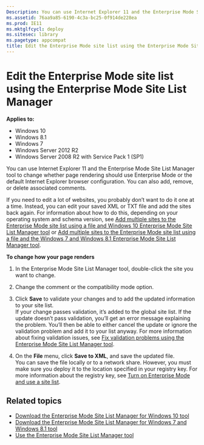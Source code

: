 ```yaml
---
Description: You can use Internet Explorer 11 and the Enterprise Mode Site List Manager tool to change whether page rendering should use Enterprise Mode or the default Internet Explorer browser configuration. You can also add, remove, or delete associated comments.
ms.assetid: 76aa9a85-6190-4c3a-bc25-0f914de228ea
ms.prod: IE11
ms.mktglfcycl: deploy
ms.sitesec: library
ms.pagetype: appcompat
title: Edit the Enterprise Mode site list using the Enterprise Mode Site List Manager (Internet Explorer 11 for IT Pros)
---
```


# Edit the Enterprise Mode site list using the Enterprise Mode Site List Manager

**Applies to:**

-   Windows 10
-   Windows 8.1
-   Windows 7
-   Windows Server 2012 R2
-   Windows Server 2008 R2 with Service Pack 1 (SP1)

You can use Internet Explorer 11 and the Enterprise Mode Site List Manager tool to change whether page rendering should use Enterprise Mode or the default Internet Explorer browser configuration. You can also add, remove, or delete associated comments.

If you need to edit a lot of websites, you probably don’t want to do it one at a time. Instead, you can edit your saved XML or TXT file and add the sites back again. For information about how to do this, depending on your operating system and schema version, see [Add multiple sites to the Enterprise Mode site list using a file and Windows 10 Enterprise Mode Site List Manager tool](add-multiple-sites-to-enterprise-mode-site-list-using-the-version-2-schema-and-enterprise-mode-tool.md) or [Add multiple sites to the Enterprise Mode site list using a file and the Windows 7 and Windows 8.1 Enterprise Mode Site List Manager tool](add-multiple-sites-to-enterprise-mode-site-list-using-using-the-version-1-schema-and-enterprise-mode-tool.md).

**To change how your page renders**

1.  In the Enterprise Mode Site List Manager tool, double-click the site you want to change.

2.  Change the comment or the compatibility mode option.

3.  Click **Save** to validate your changes and to add the updated information to your site list.<br>
If your change passes validation, it’s added to the global site list. If the update doesn’t pass validation, you’ll get an error message explaining the problem. You’ll then be able to either cancel the update or ignore the validation problem and add it to your list anyway. For more information about fixing validation issues, see [Fix validation problems using the Enterprise Mode Site List Manager tool](fix-validation-problems-using-the-enterprise-mode-site-list-manager-tool.md).

4.  On the **File** menu, click **Save to XML**, and save the updated file.<br>
You can save the file locally or to a network share. However, you must make sure you deploy it to the location specified in your registry key. For more information about the registry key, see [Turn on Enterprise Mode and use a site list](turn-on-enterprise-mode-and-use-a-site-list.md).

## Related topics
- [Download the Enterprise Mode Site List Manager for Windows 10 tool](http://go.microsoft.com/fwlink/p/?LinkId=716853)
- [Download the Enterprise Mode Site List Manager for Windows 7 and Windows 8.1 tool](http://go.microsoft.com/fwlink/p/?LinkID=394378)
- [Use the Enterprise Mode Site List Manager tool](use-the-enterprise-mode-site-list-manager-tool.md)
 

 



